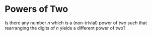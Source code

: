 # Powers of Two

Is there any number *n* which is a (non-trivial) power of two such that rearranging the digits of *n* yields a different power of two?
